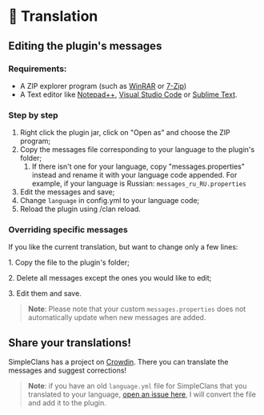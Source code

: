 # 🍕 Translation

## Editing the plugin's messages

### Requirements:

* A ZIP explorer program (such as [WinRAR](https://www.win-rar.com/download.html?\&L=0) or [7-Zip](https://www.7-zip.org/download.html))
* A Text editor like [Notepad++](https://notepad-plus-plus.org/downloads/), [Visual Studio Code](https://code.visualstudio.com/) or [Sublime Text](https://www.sublimetext.com/).

### Step by step

1. Right click the plugin jar, click on "Open as" and choose the ZIP program;
2. Copy the messages file corresponding to your language to the plugin's folder;
   1. If there isn't one for your language, copy "messages.properties" instead and rename it with your language code appended. For example, if your language is Russian: `messages_ru_RU.properties`
3. Edit the messages and save;
4. Change `language` in config.yml to your language code;
5. Reload the plugin using /clan reload.

### Overriding specific messages

If you like the current translation, but want to change only a few lines:&#x20;

1\. Copy the file to the plugin's folder;&#x20;

2\. Delete all messages except the ones you would like to edit;&#x20;

3\. Edit them and save.

> **Note**: Please note that your custom `messages.properties` does not automatically update when new messages are added.

## Share your translations!

SimpleClans has a project on [Crowdin](https://crowdin.com/project/simpleclans). There you can translate the messages and suggest corrections!

> **Note**: if you have an old `language.yml` file for SimpleClans that you translated to your language, [open an issue here](https://github.com/RoinujNosde/SimpleClans/issues?q=is%3Aissue+is%3Aopen+sort%3Aupdated-desc), I will convert the file and add it to the plugin.
